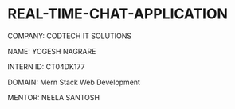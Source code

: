 # REAL-TIME-CHAT-APPLICATION

COMPANY: CODTECH IT SOLUTIONS

NAME: YOGESH NAGRARE

INTERN ID: CT04DK177

DOMAIN:  Mern Stack Web Development

MENTOR: NEELA SANTOSH
